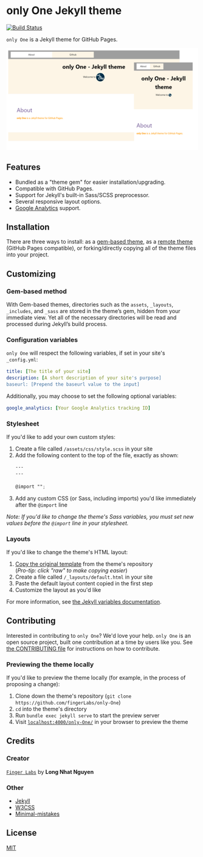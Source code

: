 # **only One** Jekyll theme
[![Build Status](https://travis-ci.com/fingerLabs/only-One.svg?branch=master)](https://travis-ci.com/fingerLabs/only-One)

`only One` is a Jekyll theme for GitHub Pages.

![screenshot](docs/screenshot.png)


## Features

* Bundled as a "theme gem" for easier installation/upgrading.
* Compatible with GitHub Pages.
* Support for Jekyll's built-in Sass/SCSS preprocessor.
* Several responsive layout options.
* [Google Analytics](https://www.google.com/analytics/) support.


## Installation

There are three ways to install: as a [gem-based theme](https://jekyllrb.com/docs/themes/#understanding-gem-based-themes), as a [remote theme](https://blog.github.com/2017-11-29-use-any-theme-with-github-pages/) (GitHub Pages compatible), or forking/directly copying all of the theme files into your project.


## Customizing

### Gem-based method

With Gem-based themes, directories such as the `assets`, `_layouts`, `_includes`, and `_sass` are stored in the theme’s gem, hidden from your immediate view. Yet all of the necessary directories will be read and processed during Jekyll’s build process.

### Configuration variables

`only One` will respect the following variables, if set in your site's `_config.yml`:

```yml
title: [The title of your site]
description: [A short description of your site's purpose]
baseurl: [Prepend the baseurl value to the input]
```

Additionally, you may choose to set the following optional variables:

```yml
google_analytics: [Your Google Analytics tracking ID]
```

### Stylesheet

If you'd like to add your own custom styles:

1. Create a file called `/assets/css/style.scss` in your site
2. Add the following content to the top of the file, exactly as shown:
    ```scss
    ---
    ---

    @import "";
    ```
3. Add any custom CSS (or Sass, including imports) you'd like immediately after the `@import` line

*Note: If you'd like to change the theme's Sass variables, you must set new values before the `@import` line in your stylesheet.*

### Layouts

If you'd like to change the theme's HTML layout:

1. [Copy the original template](https://github.com/fingerLabs/only-One/blob/master/_layouts/default.html) from the theme's repository<br/>(*Pro-tip: click "raw" to make copying easier*)
2. Create a file called `/_layouts/default.html` in your site
3. Paste the default layout content copied in the first step
4. Customize the layout as you'd like

For more information, see [the Jekyll variables documentation](https://jekyllrb.com/docs/variables/).


## Contributing

Interested in contributing to `only One`? We'd love your help. `only One` is an open source project, built one contribution at a time by users like you. See [the CONTRIBUTING file](docs/CONTRIBUTING.md) for instructions on how to contribute.

### Previewing the theme locally

If you'd like to preview the theme locally (for example, in the process of proposing a change):

1. Clone down the theme's repository (`git clone https://github.com/fingerLabs/only-One`)
2. `cd` into the theme's directory
3. Run `bundle exec jekyll serve` to start the preview server
4. Visit [`localhost:4000/only-One/`](http://localhost:4000/only-One) in your browser to preview the theme

## Credits

### Creator

[`Finger Labs`](https://github.com/fingerLabs) by **Long Nhat Nguyen**

### Other

* [Jekyll](http://jekyllrb.com)
* [W3CSS](https://www.w3schools.com/w3css)
* [Minimal-mistakes](https://github.com/mmistakes/minimal-mistakes)

## License
[MIT](LICENSE.md)